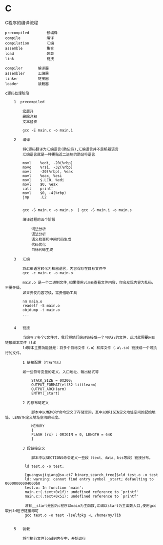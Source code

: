 # C

C程序的编译流程

    precompiled        预编译
    compile            编译
    compilation        汇编
    assemble           集合
    load               装载
    link               链接

    compiler       编译器
    assembler      汇编器
    linker         链接器
    loader         装载器

    c源码处理阶段

        1  precompiled

            宏展开
            删除注释
            文本替换

            gcc -E main.c -o main.i

        2   编译

            将C源码翻译为汇编语言(助记符),汇编语言并不是机器语言
            汇编语言就是一种更贴近二进制的助记符语言

            movl    %edi, -20(%rbp)
            movq    %rsi, -32(%rbp)
            movl    -20(%rbp), %eax
            movl    %eax, %esi
            movl    $.LC0, %edi
            movl    $0, %eax
            call    printf
            movl    $0, -4(%rbp)
            jmp     .L2


            gcc -S main.c -o main.s  | gcc -S main.i -o main.s

            编译过程的五个阶段

                词法分析
                语法分析
                语义检查和中间代码生成
                代码优化
                目标代码生成

        3   汇编

            将汇编语言转化为机器语言，内容保存在目标文件中
            gcc -c main.c -o main.o

            main.o 是一个二进制文件,如果使用vim去查看文件内容，你会发现内容为乱码，不要怀疑。
            如果要使内容可读，需要借助工具

            nm main.o
            readelf -S main.o
            objdump -t main.o
            ...


        4   链接

            当编写了多个C文件时，我们将他们编译链接成一个可执行的文件，此时就需要用到链接脚本文件（ld）
            ld脚本主要功能就是：将多个目标文件（.o）和库文件（.a\.so）链接成一个可执行的文件。

            1 链接配置（可有可无）

            如一些符号变量的定义、入口地址、输出格式等

                STACK_SIZE = 0X200;
                OUTPUT_FORMAT(elf32-littlearm)
                OUTPUT_ARCH(arm)
                ENTRY(_start)

            2 内存布局定义

                脚本中以MEMORY命令定义了存储空间，其中以ORIGIN定义地址空间的起始地址，LENGTH定义地址空间的长度。

                MEMORY
                {
                FLASH (rx) : ORIGIN = 0, LENGTH = 64K
                }

            3 段链接定义

                脚本中以SECTIONS命令定义一些段（text、data、bss等段）链接分布。

             ld test.o -o test;

             [guangsujiqiang@su-ct7 binary_search_tree]$>ld test.o -o test
             ld: warning: cannot find entry symbol _start; defaulting to 00000000004000b0
             test.o: In function `main':
             main.c:(.text+0x1f): undefined reference to `printf'
             main.c:(.text+0x51): undefined reference to `printf'

             没有__start是因为c程序以main为主函数,汇编以start为主函数入口,使用gcc取代ld进行链接即可
             gcc test.o -o test -lselfpkg -L /home/my/lib


        5   装载

            将可执行文件load到内存中，开始运行